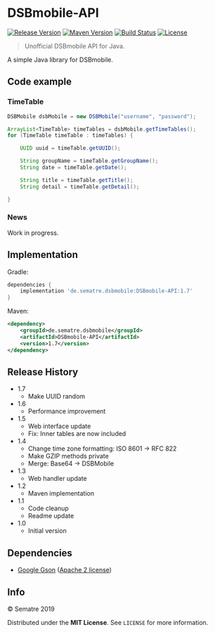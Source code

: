 # DSBmobile-API
[![Release Version][release-image]][release-url]
[![Maven Version][maven-image]][maven-url]
[![Build Status][travis-image]][travis-url]
[![License][license-image]][license-url]
> Unofficial DSBmobile API for Java.


A simple Java library for DSBmobile.

## Code example

### TimeTable
```java
DSBMobile dsbMobile = new DSBMobile("username", "password");

ArrayList<TimeTable> timeTables = dsbMobile.getTimeTables();
for (TimeTable timeTable : timeTables) {

	UUID uuid = timeTable.getUUID();

	String groupName = timeTable.getGroupName();
	String date = timeTable.getDate();

	String title = timeTable.getTitle();
	String detail = timeTable.getDetail();

}
```

### News

Work in progress.

## Implementation
Gradle:
```gradle
dependencies {
	implementation 'de.sematre.dsbmobile:DSBmobile-API:1.7'
}
```

Maven:
```xml
<dependency>
	<groupId>de.sematre.dsbmobile</groupId>
	<artifactId>DSBmobile-API</artifactId>
	<version>1.7</version>
</dependency>
```

## Release History
* 1.7
	* Make UUID random
* 1.6
	* Performance improvement
* 1.5
	* Web interface update
	* Fix: Inner tables are now included
* 1.4
	* Change time zone formatting: ISO 8601 -> RFC 822
	* Make GZIP methods private
	* Merge: Base64 -> DSBMobile
* 1.3
	* Web handler update
* 1.2
    * Maven implementation
* 1.1
    * Code cleanup
	* Readme update
* 1.0
    * Initial version

## Dependencies
- [Google Gson](https://github.com/google/gson) ([Apache 2 license](https://github.com/google/gson/blob/master/LICENSE))

## Info
© Sematre 2019

Distributed under the **MIT License**. See ``LICENSE`` for more information.

[release-image]: https://img.shields.io/github/release/Sematre/DSBmobile-API.svg?style=flat-square
[release-url]: https://github.com/Sematre/DSBmobile-API/releases

[maven-image]: https://img.shields.io/maven-central/v/de.sematre.dsbmobile/DSBmobile-API.svg?style=flat-square
[maven-url]: https://search.maven.org/artifact/de.sematre.dsbmobile/DSBmobile-API/

[travis-image]: https://img.shields.io/travis/com/Sematre/DSBmobile-API.svg?style=flat-square
[travis-url]: https://travis-ci.com/Sematre/DSBmobile-API

[license-image]: https://img.shields.io/github/license/Sematre/DSBmobile-API.svg?style=flat-square
[license-url]: https://github.com/Sematre/DSBmobile-API/blob/master/LICENSE